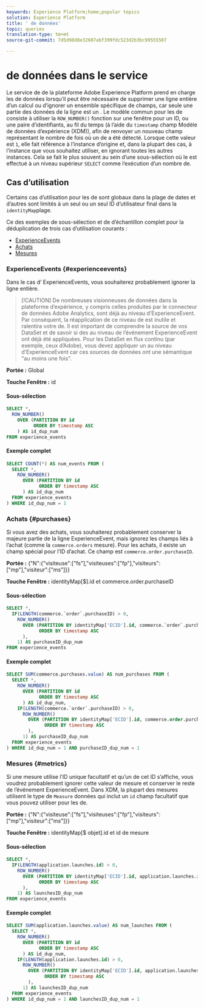 ```yaml
---
keywords: Experience Platform;home;popular topics
solution: Experience Platform
title: ' de données'
topic: queries
translation-type: tm+mt
source-git-commit: 7d5d98d8e32607abf399fdc523d2b3bc99555507

---
```



#  de données dans le service 

Le service de  de la plateforme Adobe Experience Platform prend en charge les de données  lorsqu’il peut être nécessaire de supprimer une ligne entière d’un calcul ou d’ignorer un ensemble spécifique de champs, car seule une partie des données de la ligne est un . Le modèle commun pour les  de consiste à utiliser la `ROW_NUMBER()` fonction sur une fenêtre pour un ID, ou une paire d’identifiants, au fil du temps (à l’aide du `timestamp` champ Modèle de données d’expérience (XDM)), afin de renvoyer un nouveau champ représentant le nombre de fois où un  de a été détecté. Lorsque cette valeur est `1`, elle fait référence à l’instance d’origine et, dans la plupart des cas, à l’instance que vous souhaitez utiliser, en ignorant toutes les autres instances. Cela se fait le plus souvent au sein d’une sous-sélection où le  est effectué à un niveau supérieur `SELECT` comme l’exécution d’un  nombre de.

## Cas d’utilisation

Certains cas d’utilisation pour les  de sont globaux dans la plage de dates et d’autres sont limités à un seul ou un seul ID d’utilisateur final dans la `identityMap`plage.

Ce  des exemples de sous-sélection et de  d’échantillon complet pour la déduplication de trois cas d’utilisation courants :
- [ExperienceEvents](#experienceevents)
- [Achats](#purchases)
- [Mesures](#metrics)

### ExperienceEvents {#experienceevents}

Dans le cas d’ ExperienceEvents, vous souhaiterez probablement ignorer la ligne entière.

>[!CAUTION] De nombreuses visionneuses de données dans la plateforme d’expérience, y compris celles produites par le connecteur de données Adobe Analytics, sont déjà  au niveau d’ExperienceEvent. Par conséquent, la réapplication de ce niveau de  est inutile et ralentira votre  de. Il est important de comprendre la source de vos DataSet et de savoir si des  au niveau de l’événement ExperienceEvent ont déjà été appliquées. Pour les DataSet en flux continu (par exemple, ceux d’Adobe), vous devez appliquer un au niveau d’ExperienceEvent  car ces sources de données ont une sémantique &quot;au moins une fois&quot;.

**Portée :** Global

**Touche Fenêtre :** id

#### Sous-sélection

```sql
SELECT *,
  ROW_NUMBER()
    OVER (PARTITION BY id
          ORDER BY timestamp ASC
    ) AS id_dup_num
FROM experience_events
```

#### Exemple complet

```sql
SELECT COUNT(*) AS num_events FROM (
  SELECT *,
    ROW_NUMBER()
      OVER (PARTITION BY id
            ORDER BY timestamp ASC
      ) AS id_dup_num
  FROM experience_events
) WHERE id_dup_num = 1
```

### Achats {#purchases}

Si vous avez des achats, vous souhaiterez probablement conserver la majeure partie de la ligne ExperienceEvent, mais ignorez les champs liés à l’achat (comme la `commerce.orders` mesure). Pour les achats, il existe un champ spécial pour l’ID d’achat. Ce champ est `commerce.order.purchaseID`.

**Portée :** {&quot;N&quot;:{&quot;visiteuse&quot;:[&quot;fs&quot;],&quot;visiteuses&quot;:[&quot;fp&quot;],&quot;visiteurs&quot;:[&quot;mp&quot;],&quot;visiteur&quot;:[&quot;ms&quot;]}} 

**Touche Fenêtre :** identityMap[$].id et commerce.order.purchaseID

#### Sous-sélection

```sql
SELECT *,
  IF(LENGTH(commerce.`order`.purchaseID) > 0,
    ROW_NUMBER()
      OVER (PARTITION BY identityMap['ECID'].id, commerce.`order`.purchaseID
            ORDER BY timestamp ASC
      ),
    1) AS purchaseID_dup_num
FROM experience_events
```

#### Exemple complet

```sql
SELECT SUM(commerce.purchases.value) AS num_purchases FROM (
  SELECT *,
    ROW_NUMBER()
      OVER (PARTITION BY id
            ORDER BY timestamp ASC
      ) AS id_dup_num,
    IF(LENGTH(commerce.`order`.purchaseID) > 0,
      ROW_NUMBER()
        OVER (PARTITION BY identityMap['ECID'].id, commerce.order.purchaseID
              ORDER BY timestamp ASC
        ),
      1) AS purchaseID_dup_num
  FROM experience_events
) WHERE id_dup_num = 1 AND purchaseID_dup_num = 1
```

### Mesures {#metrics}

Si une mesure utilise l’ID unique facultatif et qu’un de cet ID s’affiche, vous voudrez probablement ignorer cette valeur de mesure et conserver le reste de l’événement ExperienceEvent. Dans XDM, la plupart des mesures utilisent le type de `Measure` données qui inclut un `id` champ facultatif que vous pouvez utiliser pour les  de.

**Portée :** {&quot;N&quot;:{&quot;visiteuse&quot;:[&quot;fs&quot;],&quot;visiteuses&quot;:[&quot;fp&quot;],&quot;visiteurs&quot;:[&quot;mp&quot;],&quot;visiteur&quot;:[&quot;ms&quot;]}} 

**Touche Fenêtre :** identityMap[$ objet].id et id de mesure

#### Sous-sélection

```sql
SELECT *,
  IF(LENGTH(application.launches.id) > 0,
    ROW_NUMBER()
      OVER (PARTITION BY identityMap['ECID'].id, application.launches.id
            ORDER BY timestamp ASC
      ),
    1) AS launchesID_dup_num
FROM experience_events
```

#### Exemple complet

```sql
SELECT SUM(application.launches.value) AS num_launches FROM (
  SELECT *,
    ROW_NUMBER()
      OVER (PARTITION BY id
            ORDER BY timestamp ASC
      ) AS id_dup_num,
    IF(LENGTH(application.launches.id) > 0,
      ROW_NUMBER()
        OVER (PARTITION BY identityMap['ECID'].id, application.launches.id
              ORDER BY timestamp ASC
        ),
      1) AS launchesID_dup_num
  FROM experience_events
) WHERE id_dup_num = 1 AND launchesID_dup_num = 1
```
